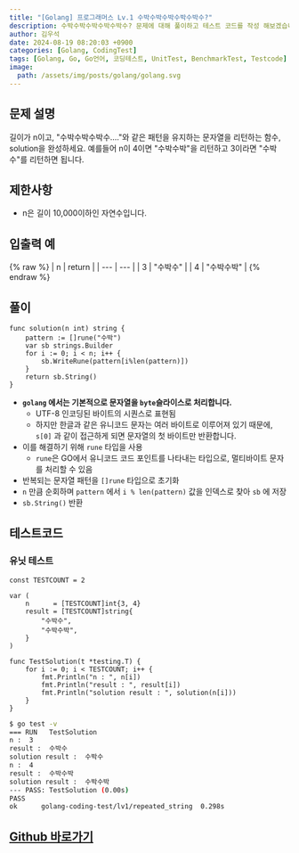 ```yaml
---
title: "[Golang] 프로그래머스 Lv.1 수박수박수박수박수박수?"
description: 수박수박수박수박수박수? 문제에 대해 풀이하고 테스트 코드를 작성 해보겠습니다.
author: 김우석
date: 2024-08-19 08:20:03 +0900
categories: [Golang, CodingTest]
tags: [Golang, Go, Go언어, 코딩테스트, UnitTest, BenchmarkTest, Testcode]
image:
  path: /assets/img/posts/golang/golang.svg
---
```


## 문제 설명
길이가 n이고, "수박수박수박수...."와 같은 패턴을 유지하는 문자열을 리턴하는 함수, solution을 완성하세요. 예를들어 n이 4이면 "수박수박"을 리턴하고 3이라면 "수박수"를 리턴하면 됩니다.


## 제한사항
- n은 길이 10,000이하인 자연수입니다.


## 입출력 예
{% raw %}
| n | return |
| --- | --- |
| 3 | "수박수" |
| 4 | "수박수박" |
{% endraw %}


## 풀이 
```golang
func solution(n int) string {
	pattern := []rune("수박")
	var sb strings.Builder
	for i := 0; i < n; i++ {
		sb.WriteRune(pattern[i%len(pattern)])
	}
	return sb.String()
}
```

- **`golang` 에서는 기본적으로 문자열을 `byte`슬라이스로 처리합니다.**
	- UTF-8 인코딩된 바이트의 시퀀스로 표현됨
	- 하지만 한글과 같은 유니코드 문자는 여러 바이트로 이루어져 있기 때문에, `s[0]` 과 같이 접근하게 되면 문자열의 첫 바이트만 반환합니다.
- 이를 해결하기 위해 `rune` 타입을 사용
	- `rune`은 GO에서 유니코드 코드 포인트를 나타내는 타입으로, 멀티바이트 문자를 처리할 수 있음
- 반복되는 문자열 패턴을 `[]rune` 타입으로 초기화 
- `n` 만큼 순회하며 `pattern` 에서 `i % len(pattern)` 값을 인덱스로 찾아 `sb` 에 저장
- `sb.String()` 반환


## 테스트코드
### 유닛 테스트
```golang
const TESTCOUNT = 2

var (
	n      = [TESTCOUNT]int{3, 4}
	result = [TESTCOUNT]string{
		"수박수",
		"수박수박",
	}
)

func TestSolution(t *testing.T) {
	for i := 0; i < TESTCOUNT; i++ {
		fmt.Println("n : ", n[i])
		fmt.Println("result : ", result[i])
		fmt.Println("solution result : ", solution(n[i]))
	}
}
```

```bash
$ go test -v
=== RUN   TestSolution
n :  3
result :  수박수
solution result :  수박수
n :  4
result :  수박수박
solution result :  수박수박
--- PASS: TestSolution (0.00s)
PASS
ok      golang-coding-test/lv1/repeated_string  0.298s
```


## [Github 바로가기](https://github.com/kr-goos/golang-coding-test/tree/master/Lv1/repeated_string)